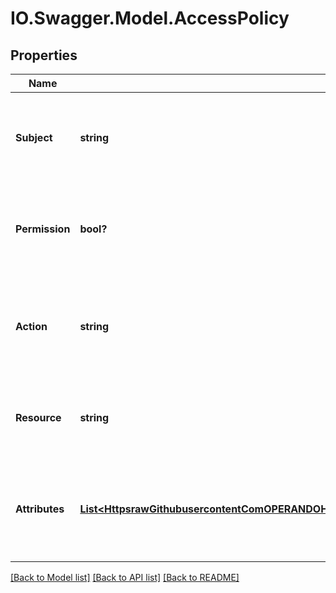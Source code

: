 # IO.Swagger.Model.AccessPolicy
## Properties

Name | Type | Description | Notes
------------ | ------------- | ------------- | -------------
**Subject** | **string** | A description of the subject who the policies grants/doesn&#39;t grant to carry out.  | [optional] 
**Permission** | **bool?** | Grant or deny the subject access to the resource via the operation defined in this policy  | [optional] 
**Action** | **string** | The action being carried out on the private date e.g. accessing, disclosing to a third party.   | [optional] 
**Resource** | **string** | The identifier of the resource that the policy concerns (e.g. URL)  | [optional] 
**Attributes** | [**List&lt;HttpsrawGithubusercontentComOPERANDOH2020opApiDocmasterdefinitionsPolicyAttributeYamlPolicyAttribute&gt;**](HttpsrawGithubusercontentComOPERANDOH2020opApiDocmasterdefinitionsPolicyAttributeYamlPolicyAttribute.md) | The set of context attributes attached to the policy (e.g. subject role, subject purpose)  | [optional] 

[[Back to Model list]](../README.md#documentation-for-models) [[Back to API list]](../README.md#documentation-for-api-endpoints) [[Back to README]](../README.md)

